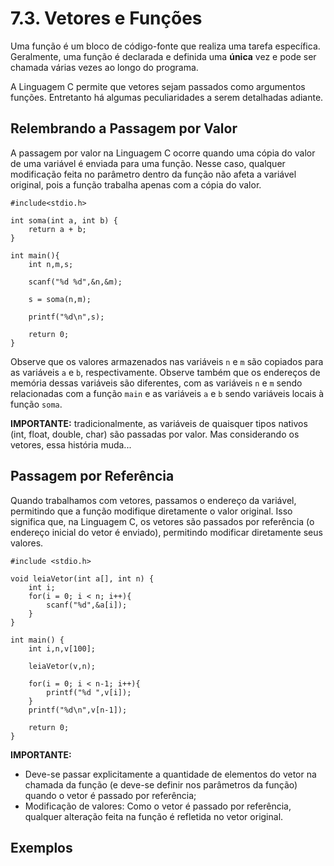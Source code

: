 # 7.3. Vetores e Funções

Uma função é um bloco de código-fonte que realiza uma tarefa específica. Geralmente, uma função é declarada e definida uma **única** vez e pode ser chamada várias vezes ao longo do programa.

A Linguagem C permite que vetores sejam passados como argumentos funções. Entretanto há algumas peculiaridades a serem detalhadas adiante.

## Relembrando a Passagem por Valor

A passagem por valor na Linguagem C ocorre quando uma cópia do valor de uma variável é enviada para uma função. Nesse caso, qualquer modificação feita no parâmetro dentro da função não afeta a variável original, pois a função trabalha apenas com a cópia do valor.

```
#include<stdio.h>

int soma(int a, int b) {
    return a + b;
}

int main(){
    int n,m,s;

    scanf("%d %d",&n,&m);

    s = soma(n,m);

    printf("%d\n",s);

    return 0;
}
```

Observe que os valores armazenados nas variáveis ```n``` e ```m``` são copiados para as variáveis ```a``` e ```b```, respectivamente. Observe também que os endereços de memória dessas variáveis são diferentes, com as variáveis ```n``` e ```m``` sendo relacionadas com a função ```main``` e as variáveis ```a``` e ```b``` sendo variáveis locais à função ```soma```.

**IMPORTANTE:** tradicionalmente, as variáveis de quaisquer tipos nativos (int, float, double, char) são passadas por valor. Mas considerando os vetores, essa história muda...

## Passagem por Referência

Quando trabalhamos com vetores, passamos o endereço da variável, permitindo que a função modifique diretamente o valor original. Isso significa que, na Linguagem C, os vetores são passados por referência (o endereço inicial do vetor é enviado), permitindo modificar diretamente seus valores.

```
#include <stdio.h>

void leiaVetor(int a[], int n) {
    int i;
    for(i = 0; i < n; i++){
        scanf("%d",&a[i]);
    }
}

int main() {
    int i,n,v[100];

    leiaVetor(v,n);

    for(i = 0; i < n-1; i++){
        printf("%d ",v[i]);
    }
    printf("%d\n",v[n-1]);

    return 0;
}
```

**IMPORTANTE:**

- Deve-se passar explicitamente a quantidade de elementos do vetor na chamada da função (e deve-se definir nos parâmetros da função) quando o vetor é passado por referência;
- Modificação de valores: Como o vetor é passado por referência, qualquer alteração feita na função é refletida no vetor original.

## Exemplos
